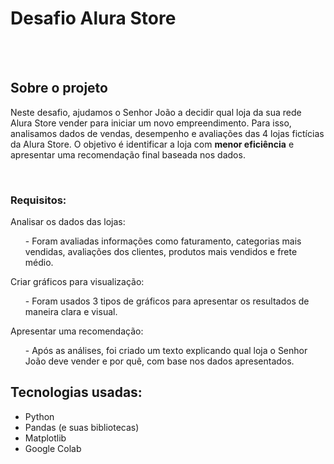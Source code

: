 <h1>Desafio Alura Store</h1>
<br>

<br>
<h2>Sobre o projeto</h2>

<p>Neste desafio, ajudamos o Senhor João a decidir qual loja da sua rede Alura Store vender para iniciar um novo empreendimento. Para isso, analisamos dados de vendas, desempenho e avaliações das 4 lojas fictícias da Alura Store. O objetivo é identificar a loja com <strong>menor eficiência</strong> e apresentar uma recomendação final baseada nos dados.</p>
<br>

<h3>Requisitos:</h3>
  
<p>Analisar os dados das lojas:
  <ul>
    - Foram avaliadas informações como faturamento, categorias mais vendidas, avaliações dos clientes, produtos mais vendidos e frete médio.
  </ul>
  
  Criar gráficos para visualização:
  <ul>
    - Foram usados 3 tipos de gráficos para apresentar os resultados de maneira clara e visual.
  </ul>
  
  Apresentar uma recomendação:
  <ul>
    - Após as análises, foi criado um texto explicando qual loja o Senhor João deve vender e por quê, com base nos dados apresentados.
  
  </ul></p>


  <h2>Tecnologias usadas:</h2>

  <ul>
  <li>Python</li>
  <li>Pandas (e suas bibliotecas)</li>
  <li>Matplotlib</li>
  <li>Google Colab</li>
  </ul>
  

  
  

